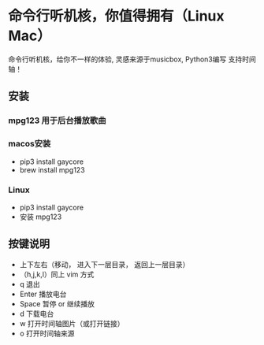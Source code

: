 # 命令行听机核，你值得拥有（Linux Mac）

命令行听机核，给你不一样的体验, 灵感来源于musicbox, Python3编写
支持时间轴！

## 安装

### mpg123 用于后台播放歌曲

### macos安装

  - pip3 install gaycore
  - brew install mpg123

### Linux
  - pip3 install gaycore
  - 安装 mpg123
  

## 按键说明

- 上下左右（移动， 进入下一层目录， 返回上一层目录）
- （h,j,k,l）同上 vim 方式
- q 退出
- Enter 播放电台
- Space 暂停 or 继续播放
- d 下载电台
- w 打开时间轴图片（或打开链接）
- o 打开时间轴来源
